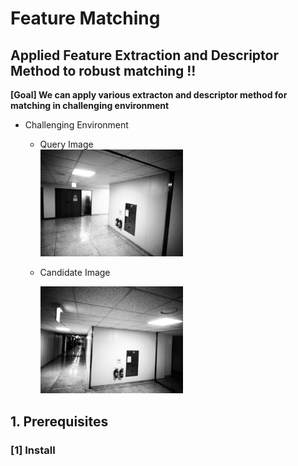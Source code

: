 # Feature Matching
## Applied Feature Extraction and Descriptor Method to robust matching !!
**[Goal] We can apply various extracton and descriptor method for matching in challenging environment**
- Challenging Environment 
   - Query Image \
      <img src="./query.png" width=50% height=50% title="Query Image"/> 
   - Candidate Image 
   
      <img src="./cand.png" width=50% height=50% title="Candidate Image"/>  

## 1. Prerequisites
### [1] Install 
